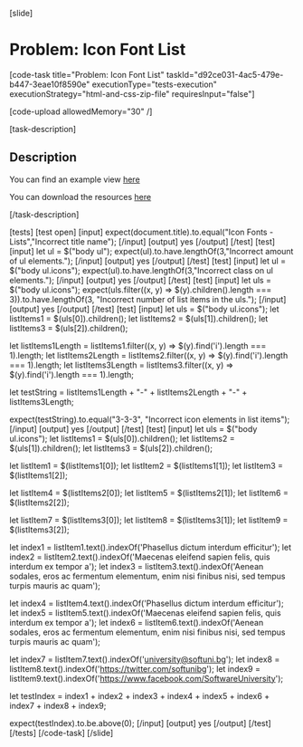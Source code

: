 [slide]

# Problem: Icon Font List

[code-task title="Problem: Icon Font List" taskId="d92ce031-4ac5-479e-b447-3eae10f8590e" executionType="tests-execution" executionStrategy="html-and-css-zip-file" requiresInput="false"]

[code-upload allowedMemory="30" /]

[task-description]

## Description

You can find an example view [here](https://i.imgur.com/45IjLLB.png)

You can download the resources [here](https://mega.nz/file/DQBGiIzB#L___Am11roaMmHgHFuuSQFw77bCf4LV0vI5FyTe5KzU)

[/task-description]

[tests]
[test open]
[input]
expect(document.title).to.equal("Icon Fonts - Lists","Incorrect title name");
[/input]
[output]
yes
[/output]
[/test]
[test]
[input]
let ul = $("body ul");
expect(ul).to.have.lengthOf(3,"Incorrect amount of ul elements.");
[/input]
[output]
yes
[/output]
[/test]
[test]
[input]
let ul = $("body ul.icons");
expect(ul).to.have.lengthOf(3,"Incorrect class on ul elements.");
[/input]
[output]
yes
[/output]
[/test]
[test]
[input]
let uls = $("body ul.icons");
expect(uls.filter((x, y) =\> $(y).children().length === 3)).to.have.lengthOf(3, "Incorrect number of list items in the uls.");
[/input]
[output]
yes
[/output]
[/test]
[test]
[input]
let uls = $("body ul.icons");
let listItems1 = $(uls\[0\]).children();
let listItems2 = $(uls\[1\]).children();
let listItems3 = $(uls\[2\]).children();

let listItems1Length = listItems1.filter((x, y) =\> $(y).find('i').length === 1).length;
let listItems2Length = listItems2.filter((x, y) =\> $(y).find('i').length === 1).length;
let listItems3Length = listItems3.filter((x, y) =\> $(y).find('i').length === 1).length;

let testString = listItems1Length + "-" + listItems2Length + "-" + listItems3Length;

expect(testString).to.equal("3-3-3", "Incorrect icon elements in list items");
[/input]
[output]
yes
[/output]
[/test]
[test]
[input]
let uls = $("body ul.icons");
let listItems1 = $(uls\[0\]).children();
let listItems2 = $(uls\[1\]).children();
let listItems3 = $(uls\[2\]).children();

let listItem1 = $(listItems1\[0\]);
let listItem2 = $(listItems1\[1\]);
let listItem3 = $(listItems1\[2\]);

let listItem4 = $(listItems2\[0\]);
let listItem5 = $(listItems2\[1\]);
let listItem6 = $(listItems2\[2\]);

let listItem7 = $(listItems3\[0\]);
let listItem8 = $(listItems3\[1\]);
let listItem9 = $(listItems3\[2\]);

let index1 = listItem1.text().indexOf('Phasellus dictum interdum efficitur');
let index2 = listItem2.text().indexOf('Maecenas eleifend sapien felis, quis interdum ex tempor a');
let index3 = listItem3.text().indexOf('Aenean sodales, eros ac fermentum elementum, enim nisi finibus nisi, sed tempus turpis mauris ac quam');

let index4 = listItem4.text().indexOf('Phasellus dictum interdum efficitur');
let index5 = listItem5.text().indexOf('Maecenas eleifend sapien felis, quis interdum ex tempor a');
let index6 = listItem6.text().indexOf('Aenean sodales, eros ac fermentum elementum, enim nisi finibus nisi, sed tempus turpis mauris ac quam');

let index7 = listItem7.text().indexOf('university@softuni.bg');
let index8 = listItem8.text().indexOf('https://twitter.com/softunibg');
let index9 = listItem9.text().indexOf('https://www.facebook.com/SoftwareUniversity');

let testIndex = index1 + index2 + index3 + index4 + index5 + index6 + index7 + index8 + index9;

expect(testIndex).to.be.above(0);
[/input]
[output]
yes
[/output]
[/test]
[/tests]
[/code-task]
[/slide]

